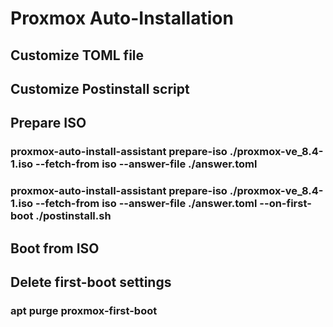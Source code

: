 # Proxmox Auto-Installation 

## Customize TOML file
## Customize Postinstall script
## Prepare ISO 
### proxmox-auto-install-assistant prepare-iso ./proxmox-ve_8.4-1.iso --fetch-from iso --answer-file ./answer.toml
### proxmox-auto-install-assistant prepare-iso ./proxmox-ve_8.4-1.iso --fetch-from iso --answer-file ./answer.toml --on-first-boot ./postinstall.sh
## Boot from ISO
## Delete first-boot settings
### apt purge proxmox-first-boot
